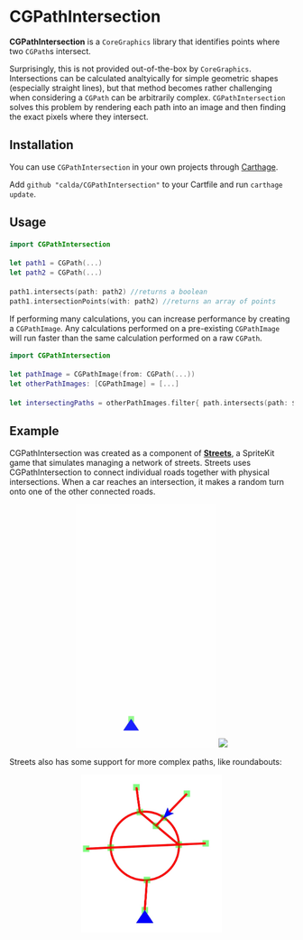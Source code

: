# CGPathIntersection

**CGPathIntersection** is a `CoreGraphics` library that identifies points where two `CGPath`s intersect.

Surprisingly, this is not provided out-of-the-box by `CoreGraphics`. Intersections can be calculated analtyically for simple geometric shapes (especially straight lines), but that method becomes rather challenging when considering a `CGPath` can be arbitrarily complex. `CGPathIntersection` solves this problem by rendering each path into an image and then finding the exact pixels where they intersect.

## Installation
You can use `CGPathIntersection` in your own projects through [Carthage](https://github.com/Carthage/Carthage).

Add `github "calda/CGPathIntersection"` to your Cartfile and run `carthage update`.

## Usage

```swift
import CGPathIntersection

let path1 = CGPath(...)
let path2 = CGPath(...)
        
path1.intersects(path: path2) //returns a boolean
path1.intersectionPoints(with: path2) //returns an array of points
```

If performing many calculations, you can increase performance by creating a `CGPathImage`. Any calculations performed on a pre-existing `CGPathImage` will run faster than the same calculation performed on a raw `CGPath`.

```swift
import CGPathIntersection

let pathImage = CGPathImage(from: CGPath(...))
let otherPathImages: [CGPathImage] = [...]

let intersectingPaths = otherPathImages.filter{ path.intersects(path: $0) }
```

## Example

CGPathIntersection was created as a component of **[Streets](http://github.com/calda/Streets)**, a SpriteKit game that simulates managing a network of streets. Streets uses CGPathIntersection to connect individual roads together with physical intersections. When a car reaches an intersection, it makes a random turn onto one of the other connected roads.

<p align="center">
    <img src="images/streets.gif" width=250px> <img src="images/streets 2.gif" width=250px>
</p>

Streets also has some support for more complex paths, like roundabouts:

<p align="center">
    <img src="images/roundabout.jpg" width=250px>
</p>
